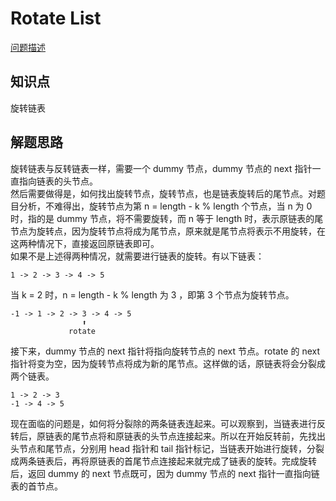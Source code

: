 # Rotate List

[问题描述](https://leetcode.com/problems/rotate-list/description/)

## 知识点

旋转链表

## 解题思路

旋转链表与反转链表一样，需要一个 dummy 节点，dummy 节点的 next 指针一直指向链表的头节点。  
然后需要做得是，如何找出旋转节点，旋转节点，也是链表旋转后的尾节点。对题目分析，不难得出，旋转节点为第 n = length - k % length 个节点，当 n 为 0 时，指的是 dummy 节点，将不需要旋转，而 n 等于 length 时，表示原链表的尾节点为旋转点，因为旋转节点将成为尾节点，原来就是尾节点将表示不用旋转，在这两种情况下，直接返回原链表即可。  
如果不是上述得两种情况，就需要进行链表的旋转。有以下链表：

```
1 -> 2 -> 3 -> 4 -> 5
```

当 k = 2 时，n = length - k % length 为 3 ，即第 3 个节点为旋转节点。

```
-1 -> 1 -> 2 -> 3 -> 4 -> 5
                ⬆
             rotate
```

接下来，dummy 节点的 next 指针将指向旋转节点的 next 节点。rotate 的 next 指针将变为空，因为旋转节点将成为新的尾节点。这样做的话，原链表将会分裂成两个链表。

```
1 -> 2 -> 3
-1 -> 4 -> 5
```

现在面临的问题是，如何将分裂除的两条链表连起来。可以观察到，当链表进行反转后，原链表的尾节点将和原链表的头节点连接起来。所以在开始反转前，先找出头节点和尾节点，分别用 head 指针和 tail 指针标记，当链表开始进行旋转，分裂成两条链表后，再将原链表的首尾节点连接起来就完成了链表的旋转。完成旋转后，返回 dummy 的 next 节点既可，因为 dummy 节点的 next 指针一直指向链表的首节点。

